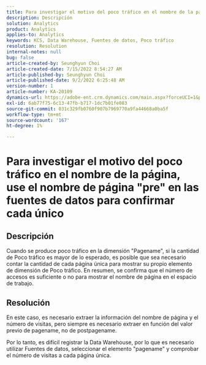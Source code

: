 ```yaml
---
title: Para investigar el motivo del poco tráfico en el nombre de la página, use el nombre de página "pre" en las fuentes de datos para confirmar cada único
description: Descripción
solution: Analytics
product: Analytics
applies-to: Analytics
keywords: KCS, Data Warehouse, Fuentes de datos, Poco tráfico
resolution: Resolution
internal-notes: null
bug: false
article-created-by: Seunghyun Choi
article-created-date: 7/15/2022 8:54:27 AM
article-published-by: Seunghyun Choi
article-published-date: 9/2/2022 6:25:48 AM
version-number: 1
article-number: KA-20109
dynamics-url: https://adobe-ent.crm.dynamics.com/main.aspx?forceUCI=1&pagetype=entityrecord&etn=knowledgearticle&id=2fba16b6-1b04-ed11-82e4-00224809fcfe
exl-id: 6ab77f75-6c13-47fb-b717-1dc7b01fe083
source-git-commit: 031c329fb0760f907b7969770a9fa44668a0ba5f
workflow-type: tm+mt
source-wordcount: '167'
ht-degree: 1%

---
```


# Para investigar el motivo del poco tráfico en el nombre de la página, use el nombre de página &quot;pre&quot; en las fuentes de datos para confirmar cada único

## Descripción

Cuando se produce poco tráfico en la dimensión &quot;Pagename&quot;, si la cantidad de Poco tráfico es mayor de lo esperado, es posible que sea necesario contar la cantidad de cada página única para mostrar su propio elemento de dimensión de Poco tráfico. En resumen, se confirma que el número de accesos es suficiente o no para mostrar el nombre de página en el espacio de trabajo. 

## Resolución


En este caso, es necesario extraer la información del nombre de página y el número de visitas, pero siempre es necesario extraer en función del valor previo de pagename, no de postpagename.

Por lo tanto, es difícil registrar la Data Warehouse, por lo que es necesario utilizar Fuentes de datos, seleccionar el elemento &quot;pagename&quot; y comprobar el número de visitas a cada página única.
